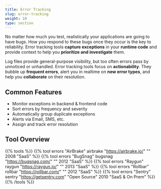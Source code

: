 ```yaml
---
title: Error Tracking
slug: error-tracking
weight: 10
type: section
---
```


No matter how much you test, realistically your applications are going to have bugs. How you respond to these bugs once they occur is the key to reliability. Error tracking tools **capture exceptions** in your **runtime code** and provide context to help you **prioritize and investigate** them.

Log files provide general-purpose visibility, but too often errors pass by unnoticed or unhandled. Error tracking tools focus on **actionability**. They bubble up **frequent errors**, alert you in realtime on **new error types**, and help you **collaborate** on their resolution.


## Common Features

* Monitor exceptions in backend & frontend code
* Sort errors by frequency and severity
* Automatically group duplicate exceptions
* Alerts via Email, SMS, etc.
* Assign and track error resolution

## Tool Overview


{{% tools %}}
  {{% tool errors "AirBrake" airbrake "https://airbrake.io/" "" 2008 "SaaS" %}}
  {{% tool errors "BugSnag" bugsnag "https://bugsnag.com/" "" 2012 "SaaS" %}}
  {{% tool errors "Raygun" raygun "https://raygun.io/" "" 2013 "SaaS" %}}
  {{% tool errors "Rollbar" rollbar "https://rollbar.com/" "" 2012 "SaaS" %}}
  {{% tool errors "Sentry" sentry "https://getsentry.com" "Open Source" 2010 "SaaS & On Prem" %}}
{{% /tools %}}
